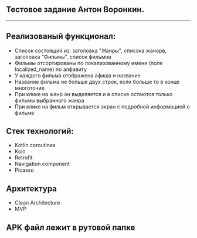 ## Тестовое задание Антон Воронкин.
***
## **Реализованый функционал:**
- Список состоящий из: заголовка "Жанры", списока жанорв, заголовка "Фильмы", список фильмов
- Фильмы отсортированы по локализованному имени (поле localized_name) по алфавиту
- У каждого фильма отображена афиша и название
- Название фильма не больше двух строк, если больше то в конце многоточие
- При клике на жанр он выделяется и в списке остаются только фильмы выбранного жанра
- При клике на фильм открывается экран с подробной информацией о фильме

## **Стек технологий:**
- Kotlin coroutines
- Koin
- Retrofit
- Navigation component
- Picasso

## **Архитектура**
- Clean Architecture
- MVP

## **APK файл лежит в рутовой папке**
